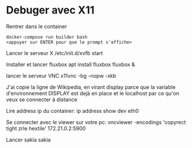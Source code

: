 # Debuger avec X11

Rentrer dans le container
```
docker-compose run builder bash
<appuyer sur ENTER pour que le prompt s'affiche>

```

Lancer le serveur X
/etc/init.d/xvfb start

Installer et lancer fluxbox
apt install fluxbox
fluxbox &

lancer le serveur VNC 
x11vnc  -bg -nopw  -xkb

J'ai copie la ligne de Wikipedia, en virant display parce que la variable d'environnement DISPLAY est dejà en place et le localhost par ce qu'on veux se connecter à distance

Lire address ip du container:
ip address show dev eth0

Se connecter avec le viewer sur votre pc:
vncviewer -encodings 'copyrect tight zrle hextile' 172.21.0.2:5900

Lancer sakia
sakia
